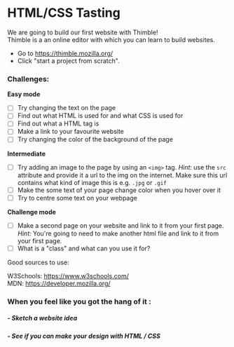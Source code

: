 # HTML/CSS Tasting

We are going to build our first website with Thimble!  
Thimble is a an online editor with which you can learn to build websites.
* Go to https://thimble.mozilla.org/
* Click "start a project from scratch".

### **Challenges:**

**Easy mode**

- [ ] Try changing the text on the page
- [ ] Find out what HTML is used for and what CSS is used for
- [ ] Find out what a HTML tag is
- [ ] Make a link to your favourite website
- [ ] Try changing the color of the background of the page

**Intermediate**

- [ ] Try adding an image to the page by using an `<img>` tag. *Hint:* use the `src` attribute and provide it a url to the img on the internet. Make sure this url contains what kind of image this is e.g. `.jpg` or `.gif`
- [ ] Make the some text of your page change color when you hover over it
- [ ] Try to centre some text on your webpage

**Challenge mode**

- [ ] Make a second page on your website and link to it from your first page. *Hint:* You're going to need to make another html file and link to it from your first page.
- [ ] What is a "class" and what can you use it for?

Good sources to use:

W3Schools: https://www.w3schools.com/  
MDN: https://developer.mozilla.org/

### When you feel like you got the hang of it :

##### - Sketch a website idea
##### - See if you can make your design with HTML / CSS
